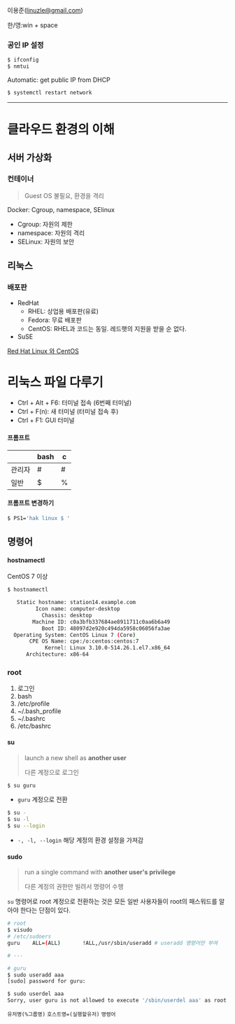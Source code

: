 
이용준(linuzle@gmail.com)

한/영:win + space

### 공인 IP 설정

```bash
$ ifconfig
$ nmtui
```

Automatic: get public IP from DHCP

```bash
$ systemctl restart network
```
---

# 클라우드 환경의 이해
## 서버 가상화

### 컨테이너
> Guest OS 불필요, 환경을 격리


Docker: Cgroup, namespace, SElinux

- Cgroup: 자원의 제한
- namespace: 자원의 격리
- SELinux: 자원의 보안

## 리눅스
### 배포판
- RedHat
	- RHEL: 상업용 배포판(유료)
	- Fedora: 무료 배포판
	- CentOS: RHEL과 코드는 동일. 레드햇의 지원을 받을 순 없다.
- SuSE

[Red Hat Linux 와 CentOS](https://www.lesstif.com/pages/viewpage.action?pageId=20775405)

# 리눅스 파일 다루기
- Ctrl + Alt + F6: 터미널 접속 (6번째 터미널)
- Ctrl + F(n): 새 터미널 (터미널 접속 후)
- Ctrl + F1: GUI 터미널

#### 프롬프트
|| bash| c |
|--|--|--
|관리자|#|#|
|일반|$|%|

#### 프롬프트 변경하기
```bash
$ PS1='hak linux $ '
```

## 명령어

#### hostnamectl
CentOS 7 이상
```bash
$ hostnamectl

   Static hostname: station14.example.com
         Icon name: computer-desktop
           Chassis: desktop
        Machine ID: c0a3bfb337684ae8911711c0aa6b6a49
           Boot ID: 48097d2e920c494da5958c06056fa3ae
  Operating System: CentOS Linux 7 (Core)
       CPE OS Name: cpe:/o:centos:centos:7
            Kernel: Linux 3.10.0-514.26.1.el7.x86_64
      Architecture: x86-64
```
### root

1. 로그인
2. bash
3. /etc/profile
4. ~/.bash_profile
5. ~/.bashrc
6. /etc/bashrc


#### su
> launch a new shell as **another user**
>
> 다른 계정으로 로그인

```bash
$ su guru
```
- `guru` 계정으로 전환

```bash
$ su -
$ su -l
$ su --login
```
- `-, -l, --login` 해당 계정의 환경 설정을 가져감

#### sudo 
> run a single command with **another user's privilege**
>
> 다른 계정의 권한만 빌려서 명령어 수행

`su` 명령어로 root 계정으로 전환하는 것은 모든 일반 사용자들이 root의 패스워드를 알아야 한다는 단점이 있다.


```bash
# root
$ visudo
# /etc/sudoers
guru    ALL=(ALL)       !ALL,/usr/sbin/useradd # useradd 명령어만 부여

# ---

# guru
$ sudo useradd aaa
[sudo] password for guru:

$ sudo userdel aaa
Sorry, user guru is not allowed to execute '/sbin/userdel aaa' as root on st여ation14.example.com.
```
`유저명(%그룹명)`   `호스트명=(실행할유저)`   `명령어`
<!--stackedit_data:
eyJoaXN0b3J5IjpbLTk5MDMzMTI4NCwtODY3MzgwMTEwLC0zMD
g1MzYyNDksMTQ4NTQxMjkxMCwtNDQ2NTQ0MTE4LC0yMDEwMTY3
NTMyLDkyNDUxNjU3NCwxNTg0NDY5MzY0XX0=
-->